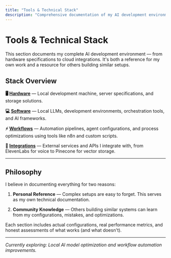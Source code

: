 ```yaml
---
title: "Tools & Technical Stack"
description: "Comprehensive documentation of my AI development environment and workflow tools"
---
```


# Tools & Technical Stack

This section documents my complete AI development environment — from hardware specifications to cloud integrations. It's both a reference for my own work and a resource for others building similar setups.

## Stack Overview

**🖥️ [Hardware](/tools/hardware/)** — Local development machine, server specifications, and storage solutions.

**💻 [Software](/tools/software/)** — Local LLMs, development environments, orchestration tools, and AI frameworks.

**⚡ [Workflows](/tools/workflows/)** — Automation pipelines, agent configurations, and process optimizations using tools like n8n and custom scripts.

**🔗 [Integrations](/tools/integrations/)** — External services and APIs I integrate with, from ElevenLabs for voice to Pinecone for vector storage.

---

## Philosophy

I believe in documenting everything for two reasons:

1. **Personal Reference** — Complex setups are easy to forget. This serves as my own technical documentation.

2. **Community Knowledge** — Others building similar systems can learn from my configurations, mistakes, and optimizations.

Each section includes actual configurations, real performance metrics, and honest assessments of what works (and what doesn't).

---

*Currently exploring: Local AI model optimization and workflow automation improvements.*
